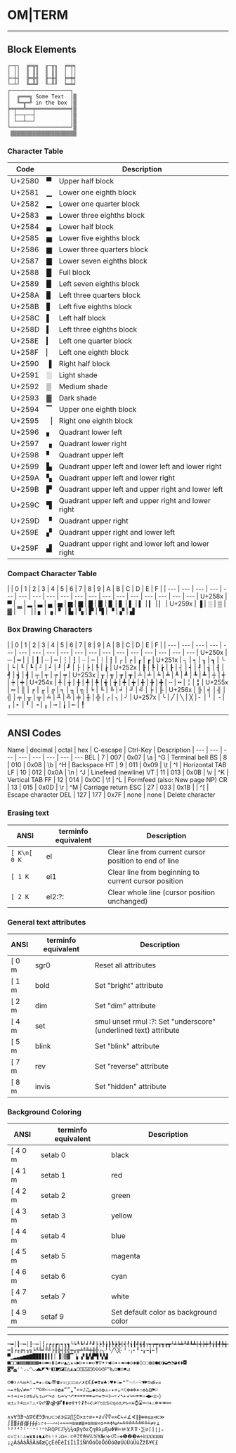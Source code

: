 
# OM|TERM

---

## Block Elements

```
┌─┬┐  ╔═╦╗  ╓─╥╖  ╒═╤╕
│ ││  ║ ║║  ║ ║║  │ ││
├─┼┤  ╠═╬╣  ╟─╫╢  ╞═╪╡
└─┴┘  ╚═╩╝  ╙─╨╜  ╘═╧╛
┌───────────────────┐
│  ╔═══╗ Some Text  │▒
│  ╚═╦═╝ in the box │▒
╞═╤══╩══╤═══════════╡▒
│ ├──┬──┤           │▒
│ └──┴──┘           │▒
└───────────────────┘▒
 ▒▒▒▒▒▒▒▒▒▒▒▒▒▒▒▒▒▒▒▒▒

```


### Character Table

| Code | | Description |
| --- | --- | --- |
| U+2580 | ▀ | Upper half block |
| U+2581 | ▁ | Lower one eighth block |
| U+2582 | ▂ | Lower one quarter block
| U+2583 | ▃ | Lower three eighths block
| U+2584 | ▄ | Lower half block
| U+2585 | ▅ | Lower five eighths block
| U+2586 | ▆ | Lower three quarters block
| U+2587 | ▇ | Lower seven eighths block
| U+2588 | █ | Full block
| U+2589 | ▉ | Left seven eighths block
| U+258A | ▊ | Left three quarters block
| U+258B | ▋ | Left five eighths block
| U+258C | ▌ | Left half block
| U+258D | ▍ | Left three eighths block
| U+258E | ▎ | Left one quarter block
| U+258F | ▏ | Left one eighth block
| U+2590 | ▐ | Right half block
| U+2591 | ░ | Light shade
| U+2592 | ▒ | Medium shade
| U+2593 | ▓ | Dark shade
| U+2594 | ▔ | Upper one eighth block
| U+2595 | ▕ | Right one eighth block
| U+2596 | ▖ | Quadrant lower left
| U+2597 | ▗ | Quadrant lower right
| U+2598 | ▘ | Quadrant upper left
| U+2599 | ▙ | Quadrant upper left and lower left and lower right
| U+259A | ▚ | Quadrant upper left and lower right
| U+259B | ▛ | Quadrant upper left and upper right and lower left
| U+259C | ▜ | Quadrant upper left and upper right and lower right
| U+259D | ▝ | Quadrant upper right
| U+259E | ▞ | Quadrant upper right and lower left
| U+259F | ▟ | Quadrant upper right and lower left and lower right


### Compact Character Table

| | 0 | 1 | 2 | 3 | 4 | 5 | 6 | 7 | 8 | 9 | A | B | C | D | E | F |
| --- | --- | --- | --- | --- | --- | --- | --- | --- | --- | --- | --- | --- | --- | --- | --- | --- | ---
| U+258x | ▀ | ▁ | ▂ | ▃ | ▄ | ▅ | ▆ | ▇ | █ | ▉ | ▊ | ▋ | ▌ | ▍ | ▎ | ▏
| U+259x | ▐ | ░ | ▒ | ▓ | ▔ | ▕ | ▖ | ▗ | ▘ | ▙ | ▚ | ▛ | ▜ | ▝ | ▞ | ▟


### Box Drawing Characters

| | 0 | 1 | 2 | 3 | 4 | 5 | 6 | 7 | 8 | 9 | A | B | C | D | E | F |
| --- | --- | --- | --- | --- | --- | --- | --- | --- | --- | --- | --- | --- | --- | --- | --- | --- | ---
| U+250x | ─ | ━ | │ | ┃ | ┄ | ┅ | ┆ | ┇ | ┈ | ┉ | ┊ | ┋ | ┌ | ┍ | ┎ | ┏
| U+251x | ┐ | ┑ | ┒ | ┓ | └ | ┕ | ┖ | ┗ | ┘ | ┙ | ┚ | ┛ | ├ | ┝ | ┞ | ┟
| U+252x | ┠ | ┡ | ┢ | ┣ | ┤ | ┥ | ┦ | ┧ | ┨ | ┩ | ┪ | ┫ | ┬ | ┭ | ┮ | ┯
| U+253x | ┰ | ┱ | ┲ | ┳ | ┴ | ┵ | ┶ | ┷ | ┸ | ┹ | ┺ | ┻ | ┼ | ┽ | ┾ | ┿
| U+254x | ╀ | ╁ | ╂ | ╃ | ╄ | ╅ | ╆ | ╇ | ╈ | ╉ | ╊ | ╋ | ╌ | ╍ | ╎ | ╏
| U+255x | ═ | ║ | ╒ | ╓ | ╔ | ╕ | ╖ | ╗ | ╘ | ╙ | ╚ | ╛ | ╜ | ╝ | ╞ | ╟
| U+256x | ╠ | ╡ | ╢ | ╣ | ╤ | ╥ | ╦ | ╧ | ╨ | ╩ | ╪ | ╫ | ╬ | ╭ | ╮ | ╯
| U+257x | ╰ | ╱ | ╲ | ╳ | ╴ | ╵ | ╶ | ╷ | ╸ | ╹ | ╺ | ╻ | ╼ | ╽ | ╾ | ╿


---

## ANSI Codes


Name | decimal | octal | hex | C-escape | Ctrl-Key | Description
| --- | --- | --- | --- | --- | --- | --- | ---
BEL | 7 | 007 | 0x07 | \a | ^G | Terminal bell
BS | 8 | 010 | 0x08 | \b | ^H | Backspace
HT | 9 | 011 | 0x09 | \t | ^I | Horizontal TAB
LF | 10 | 012 | 0x0A | \n | ^J | Linefeed (newline)
VT | 11 | 013 | 0x0B | \v | ^K | Vertical TAB
FF | 12 | 014 | 0x0C | \f | ^L | Formfeed (also: New page NP)
CR | 13 | 015 | 0x0D | \r | ^M | Carriage return
ESC | 27 | 033 | 0x1B | <none> | ^[ | Escape character
DEL | 127 | 177 | 0x7F | none | none | Delete character

### Erasing text
ANSI | terminfo equivalent | Description
| --- | --- | ---
`[ K\n[ 0 K` | el | Clear line from current cursor position to end of line
`[ 1 K` | el1 | Clear line from beginning to current cursor position
`[ 2 K` | el2:?: | Clear whole line (cursor position unchanged)

### General text attributes
ANSI | terminfo equivalent | Description
| --- | --- | ---
[ 0 m |	sgr0 | Reset all attributes
[ 1 m |	bold | Set "bright" attribute
[ 2 m |	dim | Set "dim" attribute
[ 4 m |	set | smul unset rmul :?:	Set "underscore" (underlined text) attribute
[ 5 m |	blink | Set "blink" attribute
[ 7 m |	rev | Set "reverse" attribute
[ 8 m |	invis | Set "hidden" attribute

### Background Coloring
ANSI | terminfo equivalent | Description
| --- | --- | ---
[ 4 0 m | setab 0 | black
[ 4 1 m | setab 1 | red
[ 4 2 m | setab 2 | green
[ 4 3 m | setab 3 | yellow
[ 4 4 m | setab 4 | blue
[ 4 5 m | setab 5 | magenta
[ 4 6 m | setab 6 | cyan
[ 4 7 m | setab 7 | white
[ 4 9 m | setaf 9 | Set default color as background color


---

```
─━│┃┄┅┆┇┈┉┊┋┌┍┎┏┐┑┒┓└┕┖┗┘┙┚┛├┝┞┟┠┡┢┣┤┥┦┧┨┩┪┫┬┭┮┯┰┱┲┳┴┵┶┷┸┹┺┻┼┽┾┿╀╁╂╃╄╅╆╇╈╉╊╋╌╍╎╏
═║╒╓╔╕╖╗╘╙╚╛╜╝╞╟╠╡╢╣╤╥╦╧╨╩╪╫╬╭╮╯╰╱╲╳╴╵╶╷╸╹╺╻╼╽╾╿
▀▁▂▃▄▅▆▇█▉▊▋▌▍▎▏▐░▒▓▔▕▖▗▘▙▚▛▜▝▞▟
■□▢▣▤▥▦▧▨▩▪▫▬▭▮▯▰▱▲△▴▵▶▷▸▹►▻▼▽▾▿◀◁◂◃◄◅◆◇◈◉◊○◌◍◎●◐◑◒◓◔◕◖◗◘
◙◚◛◜◝◞◟◠◡◢◣◤◥◦◧◨◩◪◫◬◭◮◯◰◱◲◳◴◵◶◷◸◹◺◻◼◽◾◿
```

```
☺☻✌✍✎✉☀☃☁☂★☆☮☯〠☎☏♕❏☐☑☒✓✗¢€£❤❣❦♣♤♥♦♧►❝❞☜☝☞☟☚☛☹త☣☠
✑✒÷‰√≠∞❛❜™©®✄✁✂✇✿❀“”„‟«»♪♫…◆◇✣✪✰✧✦☔☕☼☾❆❅❄✵♲♻♿⚅⚑⚐
←↑→↓↔↕⇄⇅↲↳↴↵↶↷↺ ↻➔➘➙➚➜➟➠➤➥➨➫➬➭➮➯➲➳➵➶➷➸➹➺➻➼➽➾◀▶◁▷◊
⚒⚓⚔⚕⚘⚖⚛⚚⚠⚡♀♂⚢⚣⚤⚰⚱☢☤✝☦☧☨☩☪☭♈♉♊♋♌♍♎♏♐♑♒♓⌚⌛⌨⏎✈♨☸⚭⚮⚯
```

```
∧∨∀∃∄¬∆∇∈∉∋∌∩∪⊂⊃⊄⊅⊆⊇∏∑Ω×±÷∅∗∙∂√∛∜∝∞∁∟∠∡∢∥∦⊕⊗≤≥≪≫
∫∬∭∮∯∰∱∲∳∴∵∻∼∽∾≀≁≈≂≃≅≡≢≣≉≊≋≌≍≎≏≐≑≒≓≖≗≘≙≚≛≜≝≞≟≠⊧⊥
¹²³⁴⁵ⁱ⁺⁻⁼⁽⁾ⁿℕℝℚℙℂℤ½¼¾αβγδεζηθλμξωΦΨ⊨⊭⊻⊼⊽⋅⅀⌀⌈⌉⌊⌋ₓ
♔♕♖♗♘♙♚♛♜♝♞♟℗♭♮♯♩☊♒☄✆ꁚꀪꀎꂔ℅℆℀℁№℮✜☇☈☉❖❶❷❸☘⌖ℹ⚀⚁⚂⚃⚄⚅
¡¿ÁáÀàÅåÄäÆæÇçÉéÈèÍíÌìÎîÑñÓóÒòÔôÖöØøÚúÙùÜüŽžß¥€£
```
